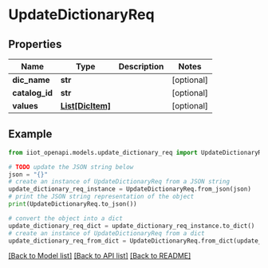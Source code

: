 # UpdateDictionaryReq


## Properties

Name | Type | Description | Notes
------------ | ------------- | ------------- | -------------
**dic_name** | **str** |  | [optional] 
**catalog_id** | **str** |  | [optional] 
**values** | [**List[DicItem]**](DicItem.md) |  | [optional] 

## Example

```python
from iiot_openapi.models.update_dictionary_req import UpdateDictionaryReq

# TODO update the JSON string below
json = "{}"
# create an instance of UpdateDictionaryReq from a JSON string
update_dictionary_req_instance = UpdateDictionaryReq.from_json(json)
# print the JSON string representation of the object
print(UpdateDictionaryReq.to_json())

# convert the object into a dict
update_dictionary_req_dict = update_dictionary_req_instance.to_dict()
# create an instance of UpdateDictionaryReq from a dict
update_dictionary_req_from_dict = UpdateDictionaryReq.from_dict(update_dictionary_req_dict)
```
[[Back to Model list]](../README.md#documentation-for-models) [[Back to API list]](../README.md#documentation-for-api-endpoints) [[Back to README]](../README.md)



